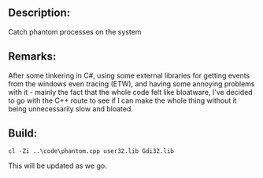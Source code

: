## Description:
Catch phantom processes on the system

## Remarks:
After some tinkering in C#, using some external libraries for getting events from the windows even tracing (ETW), and
having some annoying problems with it - mainly the fact that the whole code felt like bloatware, I've decided to go with
the C++ route to see if I can make the whole thing without it being unnecessarily slow and bloated.

## Build:
```
cl -Zi ..\code\phantom.cpp user32.lib Gdi32.lib
```
This will be updated as we go.